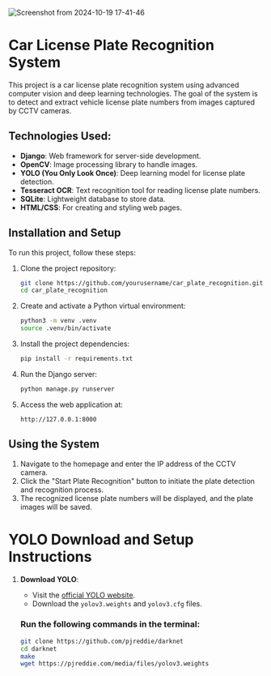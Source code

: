 ![Screenshot from 2024-10-19 17-41-46](https://github.com/user-attachments/assets/a2117319-10dd-452a-9c67-82276d164984)


# Car License Plate Recognition System

This project is a car license plate recognition system using advanced computer vision and deep learning technologies. The goal of the system is to detect and extract vehicle license plate numbers from images captured by CCTV cameras.

## Technologies Used:
- **Django**: Web framework for server-side development.
- **OpenCV**: Image processing library to handle images.
- **YOLO (You Only Look Once)**: Deep learning model for license plate detection.
- **Tesseract OCR**: Text recognition tool for reading license plate numbers.
- **SQLite**: Lightweight database to store data.
- **HTML/CSS**: For creating and styling web pages.

## Installation and Setup

To run this project, follow these steps:

1. Clone the project repository:
   ```bash
   git clone https://github.com/yourusername/car_plate_recognition.git
   cd car_plate_recognition
   ```

2. Create and activate a Python virtual environment:
   ```bash
   python3 -m venv .venv
   source .venv/bin/activate
   ```

3. Install the project dependencies:
   ```bash
   pip install -r requirements.txt
   ```

4. Run the Django server:
   ```bash
   python manage.py runserver
   ```

5. Access the web application at:
   ```
   http://127.0.0.1:8000
   ```

## Using the System
1. Navigate to the homepage and enter the IP address of the CCTV camera.
2. Click the "Start Plate Recognition" button to initiate the plate detection and recognition process.
3. The recognized license plate numbers will be displayed, and the plate images will be saved.


# YOLO Download and Setup Instructions

1. **Download YOLO**:
   - Visit the [official YOLO website](https://pjreddie.com/darknet/yolo/).
   - Download the `yolov3.weights` and `yolov3.cfg` files.

   ### Run the following commands in the terminal:
   ```bash
   git clone https://github.com/pjreddie/darknet
   cd darknet
   make
   wget https://pjreddie.com/media/files/yolov3.weights
